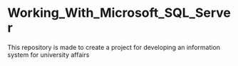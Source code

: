 # Working_With_Microsoft_SQL_Server
This repository is made to create a project for developing an information system for university affairs 
